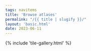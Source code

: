 ```yaml
---
tags: navitems
title: 'Browse atlases'
permalink: "/{{ title | slugify }}/"
layout: 'basic.html'
date: 2023-06-11
---
```


{% include 'tile-gallery.html' %}